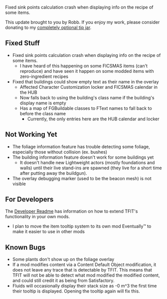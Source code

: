 Fixed sink points calculation crash when displaying info on the recipe of some items.




This update brought to you by Robb.
If you enjoy my work, please consider donating to my [completely optional tip jar](https://ko-fi.com/robb4).

## Fixed Stuff

- Fixed sink points calculation crash when displaying info on the recipe of some items.
  - I have heard of this happening on some FICSMAS items (can't reproduce) and have seen it happen on some modded items with zero-ingredient recipes
- Fixed that buildings could show empty text as their name in the overlay
  - Affected Character Customization locker and FICSMAS calendar in the HUB
  - Now falls back to using the building's class name if the building's display name is empty
  - Has a map of FGBuildable classes to FText names to fall back to before the class name
    - Currently, the only entries here are the HUB calendar and locker

## Not Working Yet

- The foliage information feature has trouble detecting some foliage, especially those without collision (ex. bushes)
- The building information feature doesn't work for some buildings yet
  - It doesn't handle new Lightweight actors (mostly foundations and walls) until their live stand-ins are spawned (they live for a short time after putting away the buildgun).
- The overlay debugging marker (used to be the beacon mesh) is not visible

## For Developers

The [Developer Readme](https://github.com/blockout22/TFIT/blob/main/DEV_README.md) has information on how to extend TFIT's functionality in your own mods.

- I plan to move the item tooltip system to its own mod Eventually:tm: to make it easier to use in other mods
<!-- for future: tooltip ability to request setting mDiv to Visible instead of collapsed for non equipment/stat items -->

## Known Bugs

- Some plants don't show up on the foliage overlay
- If a mod modifies content via a Content Default Object modification, it does not leave any trace that is detectable by TFIT. This means that TFIT will not be able to detect what mod modified the modified content, and could still credit it as being from Satisfactory.
- Fluids will occasionally display their stack size as -0 m^3 the first time their tooltip is displayed. Opening the tooltip again will fix this.

